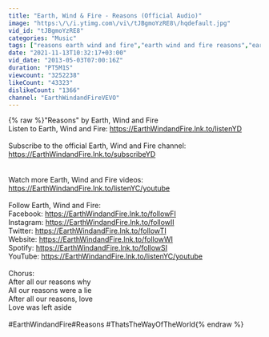 ```yaml
---
title: "Earth, Wind & Fire - Reasons (Official Audio)"
image: "https:\/\/i.ytimg.com\/vi\/tJBgmoYzRE8\/hqdefault.jpg"
vid_id: "tJBgmoYzRE8"
categories: "Music"
tags: ["reasons earth wind and fire","earth wind and fire reasons","earth wind and fire"]
date: "2021-11-13T10:32:17+03:00"
vid_date: "2013-05-03T07:00:16Z"
duration: "PT5M1S"
viewcount: "3252238"
likeCount: "43323"
dislikeCount: "1366"
channel: "EarthWindandFireVEVO"
---
```

{% raw %}&quot;Reasons&quot; by Earth, Wind and Fire<br />Listen to Earth, Wind and Fire: <a rel="nofollow" target="blank" href="https://EarthWindandFire.lnk.to/listenYD">https://EarthWindandFire.lnk.to/listenYD</a><br /><br />Subscribe to the official Earth, Wind and Fire channel: <a rel="nofollow" target="blank" href="https://EarthWindandFire.lnk.to/subscribeYD">https://EarthWindandFire.lnk.to/subscribeYD</a><br /><br /><br />Watch more Earth, Wind and Fire videos: <a rel="nofollow" target="blank" href="https://EarthWindandFire.lnk.to/listenYC/youtube">https://EarthWindandFire.lnk.to/listenYC/youtube</a><br /><br />Follow Earth, Wind and Fire:<br />Facebook: <a rel="nofollow" target="blank" href="https://EarthWindandFire.lnk.to/followFI">https://EarthWindandFire.lnk.to/followFI</a> <br />Instagram: <a rel="nofollow" target="blank" href="https://EarthWindandFire.lnk.to/followII​">https://EarthWindandFire.lnk.to/followII​</a><br />Twitter: <a rel="nofollow" target="blank" href="https://EarthWindandFire.lnk.to/followTI​">https://EarthWindandFire.lnk.to/followTI​</a><br />Website: <a rel="nofollow" target="blank" href="https://EarthWindandFire.lnk.to/followWI​">https://EarthWindandFire.lnk.to/followWI​</a><br />Spotify: <a rel="nofollow" target="blank" href="https://EarthWindandFire.lnk.to/followSI​">https://EarthWindandFire.lnk.to/followSI​</a><br />YouTube: <a rel="nofollow" target="blank" href="https://EarthWindandFire.lnk.to/listenYC/youtube">https://EarthWindandFire.lnk.to/listenYC/youtube</a><br /><br />Chorus:<br />After all our reasons why<br />All our reasons were a lie<br />After all our reasons, love<br />Love was left aside<br /><br />#EarthWindandFire​ #Reasons​ #ThatsTheWayOfTheWorld{% endraw %}

